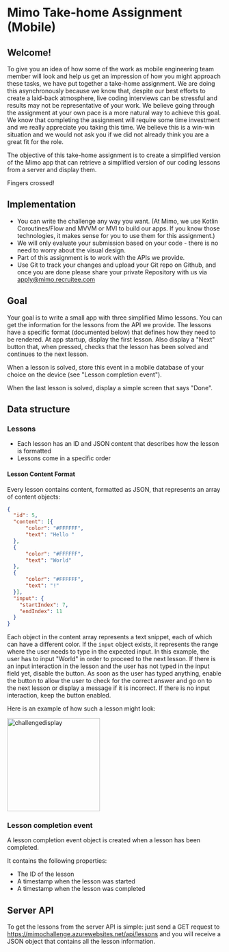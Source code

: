 # Mimo Take-home Assignment (Mobile)

## Welcome!

To give you an idea of how some of the work as mobile engineering team member will look and help us get an impression of how you might approach these tasks, we have put together a take-home assignment. We are doing this asynchronously because we know that, despite our best efforts to create a laid-back atmosphere, live coding interviews can be stressful and results may not be representative of your work. We believe going through the assignment at your own pace is a more natural way to achieve this goal. We know that completing the assignment will require some time investment and we really appreciate you taking this time. We believe this is a win-win situation and we would not ask you if we did not already think you are a great fit for the role.

The objective of this take-home assignment is to create a simplified version of the Mimo app that can retrieve a simplified version of our coding lessons from a server and display them.

Fingers crossed!

## Implementation

- You can write the challenge any way you want. (At Mimo, we use Kotlin Coroutines/Flow and MVVM or MVI to build our apps. If you know those technologies, it makes sense for you to use them for this assignment.)
- We will only evaluate your submission based on your code - there is no need to worry about the visual design.
- Part of this assignment is to work with the APIs we provide.
- Use Git to track your changes and upload your Git repo on Github, and once you are done please share your private Repository with us via apply@mimo.recruitee.com

## Goal

Your goal is to write a small app with three simplified Mimo lessons. You can get the information for the lessons from the API we provide. The lessons have a specific format (documented below) that defines how they need to be rendered. At app startup, display the first lesson. Also display a "Next" button that, when pressed, checks that the lesson has been solved and continues to the next lesson.

When a lesson is solved, store this event in a mobile database of your choice on the device (see "Lesson completion event").

When the last lesson is solved, display a simple screen that says "Done".

## Data structure

### Lessons

- Each lesson has an ID and JSON content that describes how the lesson is formatted
- Lessons come in a specific order

#### Lesson Content Format

Every lesson contains content, formatted as JSON, that represents an array of content objects:

```json
{
  "id": 5,
  "content": [{
      "color": "#FFFFFF",
      "text": "Hello "
  },
  {
      "color": "#FFFFFF",
      "text": "World"
  },
  {
      "color": "#FFFFFF",
      "text": "!"
  }],
  "input": {
    "startIndex": 7,
    "endIndex": 11
  }
}
```

Each object in the content array represents a text snippet, each of which can have a different color. If the `input` object exists, it represents the range where the user needs to type in the expected input. In this example, the user has to input "World" in order to proceed to the next lesson. If there is an input interaction in the lesson and the user has not typed in the input field yet, disable the button. As soon as the user has typed anything, enable the button to allow the user to check for the correct answer and go on to the next lesson or display a message if it is incorrect. If there is no input interaction, keep the button enabled.

Here is an example of how such a lesson might look:

<img width="217" alt="challengedisplay" src="https://user-images.githubusercontent.com/964691/39253366-fe542ad0-48a7-11e8-98c4-8e1c2c6a470d.PNG">

### Lesson completion event

A lesson completion event object is created when a lesson has been completed.

It contains the following properties:
- The ID of the lesson
- A timestamp when the lesson was started
- A timestamp when the lesson was completed

## Server API

To get the lessons from the server API is simple: just send a GET request to https://mimochallenge.azurewebsites.net/api/lessons and you will receive a JSON object that contains all the lesson information.

